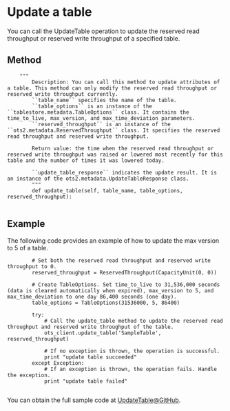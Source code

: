 # Update a table

You can call the UpdateTable operation to update the reserved read throughput or reserved write throughput of a specified table.

## Method

```
    """
        Description: You can call this method to update attributes of a table. This method can only modify the reserved read throughput or reserved write throughput currently.
        ``table_name`` specifies the name of the table.
        ``table_options`` is an instance of the ``tablestore.metadata.TableOptions`` class. It contains the time_to_live, max_version, and max_time_deviation parameters.
        ``reserved_throughput`` is an instance of the ``ots2.metadata.ReservedThroughput`` class. It specifies the reserved read throughput and reserved write throughput.

        Return value: the time when the reserved read throughput or reserved write throughput was raised or lowered most recently for this table and the number of times it was lowered today.

        ``update_table_response`` indicates the update result. It is an instance of the ots2.metadata.UpdateTableResponse class.
        """
        def update_table(self, table_name, table_options, reserved_throughput):
            
```

## Example

The following code provides an example of how to update the max version to 5 of a table.

```
        # Set both the reserved read throughput and reserved write throughput to 0.
        reserved_throughput = ReservedThroughput(CapacityUnit(0, 0))

        # Create TableOptions. Set time_to_live to 31,536,000 seconds (data is cleared automatically when expired), max_version to 5, and max_time_deviation to one day 86,400 seconds (one day).
        table_options = TableOptions(31536000, 5, 86400)

        try:
            # Call the update_table method to update the reserved read throughput and reserved write throughput of the table.
            ots_client.update_table('SampleTable', reserved_throughput)

            # If no exception is thrown, the operation is successful.
            print "update table succeeded"
        except Exception:
            # If an exception is thrown, the operation fails. Handle the exception.
            print "update table failed"
            
```

You can obtain the full sample code at [UpdateTable@GitHub](https://github.com/aliyun/aliyun-tablestore-python-sdk/blob/master/examples/table_operations.py).

